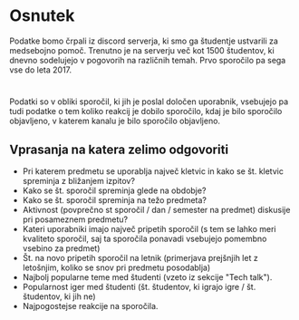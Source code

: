 # Osnutek
Podatke bomo črpali iz discord serverja, ki smo ga študentje ustvarili za medsebojno pomoč. Trenutno je na serverju več kot 1500 študentov, ki dnevno sodelujejo v pogovorih na različnih temah. Prvo sporočilo pa sega vse do leta 2017.
#
Podatki so v obliki sporočil, ki jih je poslal določen uporabnik, vsebujejo pa tudi podatke o tem koliko reakcij je dobilo sporočilo, kdaj je bilo sporočilo objavljeno, v katerem kanalu je bilo sporočilo objavljeno.

## Vprasanja na katera zelimo odgovoriti
- Pri katerem predmetu se uporablja največ kletvic in kako se št. kletvic spreminja z bližanjem izpitov?
- Kako se št. sporočil spreminja glede na obdobje?
- Kako se št. sporočil spreminja na težo predmeta?
- Aktivnost (povprečno st sporočil / dan / semester na predmet) diskusije pri posameznem predmetu?
- Kateri uporabniki imajo največ pripetih sporočil (s tem se lahko meri kvaliteto sporočil, saj ta sporočila ponavadi vsebujejo pomembno vsebino za predmet)
- Št. na novo pripetih sporočil na letnik (primerjava prejšnjih let z letošnjim, koliko se snov pri predmetu posodablja)
- Najbolj popularne teme med študenti (vzeto iz sekcije "Tech talk").
- Popularnost iger med študenti (št. študentov, ki igrajo igre / št. študentov, ki jih ne)
- Najpogostejse reakcije na sporočila.
